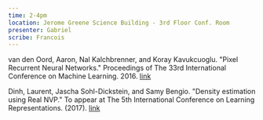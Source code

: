 ```yaml
---
time: 2-4pm
location: Jerome Greene Science Building - 3rd Floor Conf. Room
presenter: Gabriel
scribe: Francois
---
```


van den Oord, Aaron, Nal Kalchbrenner, and Koray Kavukcuoglu. "Pixel Recurrent Neural Networks." Proceedings of The 33rd International Conference on Machine Learning. 2016. [link](http://arxiv.org/pdf/1601.06759)

Dinh, Laurent, Jascha Sohl-Dickstein, and Samy Bengio. "Density estimation using Real NVP." To appear at The 5th International Conference on Learning Representations. (2017). [link](http://arxiv.org/pdf/1605.08803)
